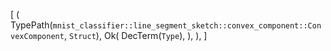 [
    (
        TypePath(`mnist_classifier::line_segment_sketch::convex_component::ConvexComponent`, `Struct`),
        Ok(
            DecTerm(`Type`),
        ),
    ),
]